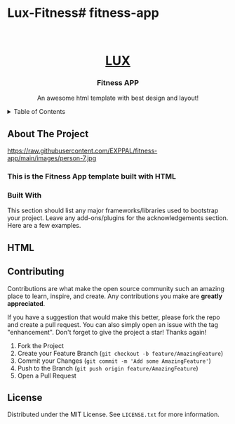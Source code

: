 # Lux-Fitness# fitness-app

<!-- PROJECT LOGO -->
<br />
<div align="center">
  <a href="https://github.com/EXPPAL/fitness-app">
    <h1>LUX</h1>
  </a>

  <h3 align="center">Fitness APP</h3>

  <p align="center">
    An awesome html template with best design and layout!
  </p>
</div>



<!-- TABLE OF CONTENTS -->
<details>
  <summary>Table of Contents</summary>
  <ol>
    <li>
      <a href="#about-the-project">About The Project</a>
      <ul>
        <li><a href="#built-with">Built With</a></li>
      </ul>
    </li
    <li><a href="#contributing">Contributing</a></li>
    <li><a href="#license">License</a></li>
  </ol>
</details>



<!-- ABOUT THE PROJECT -->
## About The Project

https://raw.githubusercontent.com/EXPPAL/fitness-app/main/images/person-7.jpg

<h3>This is the Fitness App template built with HTML</h3>

### Built With

This section should list any major frameworks/libraries used to bootstrap your project. Leave any add-ons/plugins for the acknowledgements section. Here are a few examples.

<h2>HTML</h2>

<!-- CONTRIBUTING -->
## Contributing

Contributions are what make the open source community such an amazing place to learn, inspire, and create. Any contributions you make are **greatly appreciated**.

If you have a suggestion that would make this better, please fork the repo and create a pull request. You can also simply open an issue with the tag "enhancement".
Don't forget to give the project a star! Thanks again!

1. Fork the Project
2. Create your Feature Branch (`git checkout -b feature/AmazingFeature`)
3. Commit your Changes (`git commit -m 'Add some AmazingFeature'`)
4. Push to the Branch (`git push origin feature/AmazingFeature`)
5. Open a Pull Request

<!-- LICENSE -->
## License

Distributed under the MIT License. See `LICENSE.txt` for more information.
